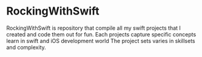 # RockingWithSwift


RockingWithSwift is repository that compile all my swift projects that I created and code them out for fun.
Each projects capture specific concepts learn in swift and iOS development world
The project sets varies in skillsets and complexity.
